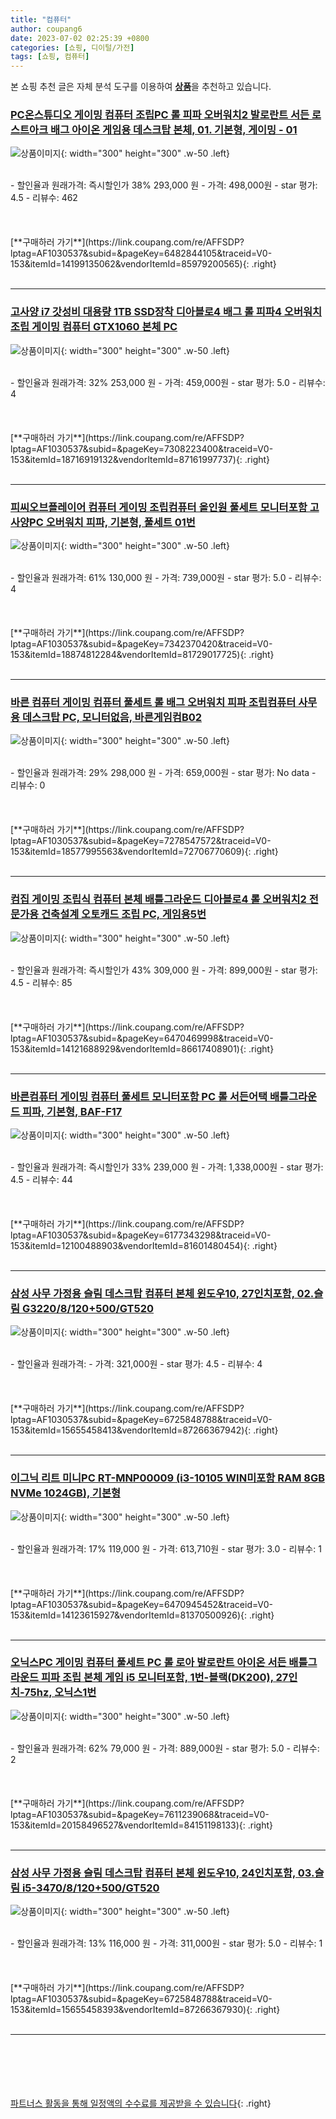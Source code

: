 ```yaml
---
title: "컴퓨터"
author: coupang6
date: 2023-07-02 02:25:39 +0800
categories: [쇼핑, 디이털/가전]
tags: [쇼핑, 컴퓨터]
---
```


본 쇼핑 추천 글은 자체 분석 도구를 이용하여 [**상품**](https://link.coupang.com/a/bao1ui)을 추천하고 있습니다.

### [PC온스튜디오 게이밍 컴퓨터 조립PC 롤 피파 오버워치2 발로란트 서든 로스트아크 배그 아이온 게임용 데스크탑 본체, 01. 기본형, 게이밍 - 01](https://link.coupang.com/re/AFFSDP?lptag=AF1030537&subid=&pageKey=6482844105&traceid=V0-153&itemId=14199135062&vendorItemId=85979200565)

![상품이미지](https://thumbnail8.coupangcdn.com/thumbnails/remote/230x230ex/image/vendor_inventory/8eac/fce6bb01be86983424da78caea9e5bb49e0a6271662be282e9b08f55f579.png){: width="300" height="300" .w-50 .left}


<br>
- 할인율과 원래가격: 즉시할인가 38%  293,000   원
- 가격: 498,000원
- star 평가: 4.5
- 리뷰수: 462
<br>
<br>
<br>
<br>
[**구매하러 가기**](https://link.coupang.com/re/AFFSDP?lptag=AF1030537&subid=&pageKey=6482844105&traceid=V0-153&itemId=14199135062&vendorItemId=85979200565){: .right}
<br>
<br>

---

### [고사양 i7 갓성비 대용량 1TB SSD장착 디아블로4 배그 롤 피파4 오버워치 조립 게이밍 컴퓨터 GTX1060 본체 PC](https://link.coupang.com/re/AFFSDP?lptag=AF1030537&subid=&pageKey=7308223400&traceid=V0-153&itemId=18716919132&vendorItemId=87161997737)

![상품이미지](https://thumbnail9.coupangcdn.com/thumbnails/remote/230x230ex/image/vendor_inventory/fb75/6638b2c9eb02072c3532c62673c91f3b65ef2e39dcebda27ebb408a4419c.jpg){: width="300" height="300" .w-50 .left}


<br>
- 할인율과 원래가격: 32%  253,000   원
- 가격: 459,000원
- star 평가: 5.0
- 리뷰수: 4
<br>
<br>
<br>
<br>
[**구매하러 가기**](https://link.coupang.com/re/AFFSDP?lptag=AF1030537&subid=&pageKey=7308223400&traceid=V0-153&itemId=18716919132&vendorItemId=87161997737){: .right}
<br>
<br>

---

### [피씨오브플레이어 컴퓨터 게이밍 조립컴퓨터 올인원 풀세트 모니터포함 고사양PC 오버워치 피파, 기본형, 풀세트 01번](https://link.coupang.com/re/AFFSDP?lptag=AF1030537&subid=&pageKey=7342370420&traceid=V0-153&itemId=18874812284&vendorItemId=81729017725)

![상품이미지](https://thumbnail8.coupangcdn.com/thumbnails/remote/230x230ex/image/vendor_inventory/51da/32a84176d334f8d2002d5e55cb71f3fdea31a7f5ad1cbf34bc4f9d438e5e.png){: width="300" height="300" .w-50 .left}


<br>
- 할인율과 원래가격: 61%  130,000   원
- 가격: 739,000원
- star 평가: 5.0
- 리뷰수: 4
<br>
<br>
<br>
<br>
[**구매하러 가기**](https://link.coupang.com/re/AFFSDP?lptag=AF1030537&subid=&pageKey=7342370420&traceid=V0-153&itemId=18874812284&vendorItemId=81729017725){: .right}
<br>
<br>

---

### [바른 컴퓨터 게이밍 컴퓨터 풀세트 롤 배그 오버워치 피파 조립컴퓨터 사무용 데스크탑 PC, 모니터없음, 바른게임컴B02](https://link.coupang.com/re/AFFSDP?lptag=AF1030537&subid=&pageKey=7278547572&traceid=V0-153&itemId=18577995563&vendorItemId=72706770609)

![상품이미지](https://thumbnail8.coupangcdn.com/thumbnails/remote/230x230ex/image/vendor_inventory/fdf2/b5e0fc7221203ce48fb6d56f54c79afe0378f3dde3ad2d5ec10ca60c012e.jpg){: width="300" height="300" .w-50 .left}


<br>
- 할인율과 원래가격: 29%  298,000   원
- 가격: 659,000원
- star 평가: No data
- 리뷰수: 0
<br>
<br>
<br>
<br>
[**구매하러 가기**](https://link.coupang.com/re/AFFSDP?lptag=AF1030537&subid=&pageKey=7278547572&traceid=V0-153&itemId=18577995563&vendorItemId=72706770609){: .right}
<br>
<br>

---

### [컴집 게이밍 조립식 컴퓨터 본체 배틀그라운드 디아블로4 롤 오버워치2 전문가용 건축설계 오토캐드 조립 PC, 게임용5번](https://link.coupang.com/re/AFFSDP?lptag=AF1030537&subid=&pageKey=6470469998&traceid=V0-153&itemId=14121688929&vendorItemId=86617408901)

![상품이미지](https://thumbnail7.coupangcdn.com/thumbnails/remote/230x230ex/image/vendor_inventory/9e4f/f354e6e5599c1f26f439edf81c21080fb6531fe056f6212f3119fcc313f7.jpg){: width="300" height="300" .w-50 .left}


<br>
- 할인율과 원래가격: 즉시할인가 43%  309,000   원
- 가격: 899,000원
- star 평가: 4.5
- 리뷰수: 85
<br>
<br>
<br>
<br>
[**구매하러 가기**](https://link.coupang.com/re/AFFSDP?lptag=AF1030537&subid=&pageKey=6470469998&traceid=V0-153&itemId=14121688929&vendorItemId=86617408901){: .right}
<br>
<br>

---

### [바른컴퓨터 게이밍 컴퓨터 풀세트 모니터포함 PC 롤 서든어택 배틀그라운드 피파, 기본형, BAF-F17](https://link.coupang.com/re/AFFSDP?lptag=AF1030537&subid=&pageKey=6177343298&traceid=V0-153&itemId=12100488903&vendorItemId=81601480454)

![상품이미지](https://thumbnail7.coupangcdn.com/thumbnails/remote/230x230ex/image/vendor_inventory/013c/5f26e06d809d3f286c06468c7e65e4d977386205809acd59de725bef603e.jpg){: width="300" height="300" .w-50 .left}


<br>
- 할인율과 원래가격: 즉시할인가 33%  239,000   원
- 가격: 1,338,000원
- star 평가: 4.5
- 리뷰수: 44
<br>
<br>
<br>
<br>
[**구매하러 가기**](https://link.coupang.com/re/AFFSDP?lptag=AF1030537&subid=&pageKey=6177343298&traceid=V0-153&itemId=12100488903&vendorItemId=81601480454){: .right}
<br>
<br>

---

### [삼성 사무 가정용 슬림 데스크탑 컴퓨터 본체 윈도우10, 27인치포함, 02.슬림 G3220/8/120+500/GT520](https://link.coupang.com/re/AFFSDP?lptag=AF1030537&subid=&pageKey=6725848788&traceid=V0-153&itemId=15655458413&vendorItemId=87266367942)

![상품이미지](https://thumbnail10.coupangcdn.com/thumbnails/remote/230x230ex/image/vendor_inventory/c7ad/cfd7bcffeeee3caacd83cd9a6a27a48ff23427df8d9e87dcd7cacd5035c0.jpg){: width="300" height="300" .w-50 .left}


<br>
- 할인율과 원래가격: 
- 가격: 321,000원
- star 평가: 4.5
- 리뷰수: 4
<br>
<br>
<br>
<br>
[**구매하러 가기**](https://link.coupang.com/re/AFFSDP?lptag=AF1030537&subid=&pageKey=6725848788&traceid=V0-153&itemId=15655458413&vendorItemId=87266367942){: .right}
<br>
<br>

---

### [이그닉 리트 미니PC RT-MNP00009 (i3-10105 WIN미포함 RAM 8GB NVMe 1024GB), 기본형](https://link.coupang.com/re/AFFSDP?lptag=AF1030537&subid=&pageKey=6470945452&traceid=V0-153&itemId=14123615927&vendorItemId=81370500926)

![상품이미지](https://thumbnail6.coupangcdn.com/thumbnails/remote/230x230ex/image/rs_quotation_api/hybcgykx/b2c3c1c284614855a8a74ef93ed5f09b.jpg){: width="300" height="300" .w-50 .left}


<br>
- 할인율과 원래가격: 17%  119,000   원
- 가격: 613,710원
- star 평가: 3.0
- 리뷰수: 1
<br>
<br>
<br>
<br>
[**구매하러 가기**](https://link.coupang.com/re/AFFSDP?lptag=AF1030537&subid=&pageKey=6470945452&traceid=V0-153&itemId=14123615927&vendorItemId=81370500926){: .right}
<br>
<br>

---

### [오닉스PC 게이밍 컴퓨터 풀세트 PC 롤 로아 발로란트 아이온 서든 배틀그라운드 피파 조립 본체 게임 i5 모니터포함, 1번-블랙(DK200), 27인치-75hz, 오닉스1번](https://link.coupang.com/re/AFFSDP?lptag=AF1030537&subid=&pageKey=7611239068&traceid=V0-153&itemId=20158496527&vendorItemId=84151198133)

![상품이미지](https://thumbnail10.coupangcdn.com/thumbnails/remote/230x230ex/image/vendor_inventory/9654/e61f2593d33e2e0b5aa2b6a2591010be13f221ee45bacf8e43c406d7ad6a.png){: width="300" height="300" .w-50 .left}


<br>
- 할인율과 원래가격: 62%  79,000   원
- 가격: 889,000원
- star 평가: 5.0
- 리뷰수: 2
<br>
<br>
<br>
<br>
[**구매하러 가기**](https://link.coupang.com/re/AFFSDP?lptag=AF1030537&subid=&pageKey=7611239068&traceid=V0-153&itemId=20158496527&vendorItemId=84151198133){: .right}
<br>
<br>

---

### [삼성 사무 가정용 슬림 데스크탑 컴퓨터 본체 윈도우10, 24인치포함, 03.슬림 i5-3470/8/120+500/GT520](https://link.coupang.com/re/AFFSDP?lptag=AF1030537&subid=&pageKey=6725848788&traceid=V0-153&itemId=15655458393&vendorItemId=87266367930)

![상품이미지](https://thumbnail10.coupangcdn.com/thumbnails/remote/230x230ex/image/vendor_inventory/c7ad/cfd7bcffeeee3caacd83cd9a6a27a48ff23427df8d9e87dcd7cacd5035c0.jpg){: width="300" height="300" .w-50 .left}


<br>
- 할인율과 원래가격: 13%  116,000   원
- 가격: 311,000원
- star 평가: 5.0
- 리뷰수: 1
<br>
<br>
<br>
<br>
[**구매하러 가기**](https://link.coupang.com/re/AFFSDP?lptag=AF1030537&subid=&pageKey=6725848788&traceid=V0-153&itemId=15655458393&vendorItemId=87266367930){: .right}
<br>
<br>

---
<br><br><br><br><br> [파트너스 활동을 통해 일정액의 수수료를 제공받을 수 있습니다](https://link.coupang.com/a/bao1ui){: .right}